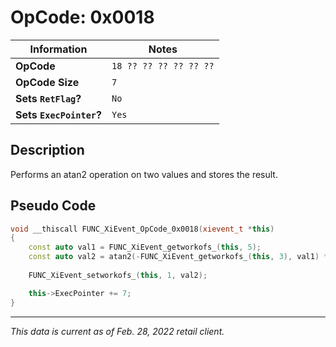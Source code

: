 # OpCode: 0x0018

| Information               | Notes |
|---                        |---    |
| **OpCode**                | `18 ?? ?? ?? ?? ?? ??` |
| **OpCode Size**           | `7`   |
| **Sets `RetFlag`?**       | `No`  |
| **Sets `ExecPointer`?**   | `Yes` |

## Description

Performs an atan2 operation on two values and stores the result.

## Pseudo Code

```cpp
void __thiscall FUNC_XiEvent_OpCode_0x0018(xievent_t *this)
{
    const auto val1 = FUNC_XiEvent_getworkofs_(this, 5);
    const auto val2 = atan2(-FUNC_XiEvent_getworkofs_(this, 3), val1) * 4096.0 * 0.31831926;
    
    FUNC_XiEvent_setworkofs_(this, 1, val2);

    this->ExecPointer += 7;
}
```

---

_This data is current as of Feb. 28, 2022 retail client._